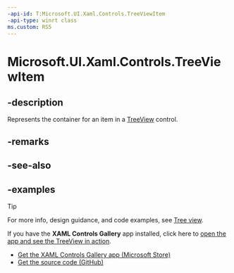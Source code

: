 ```yaml
---
-api-id: T:Microsoft.UI.Xaml.Controls.TreeViewItem
-api-type: winrt class
ms.custom: RS5
---
```

<!-- Class syntax.
public class TreeViewItem : ListViewItem, ListViewItem
-->

# Microsoft.UI.Xaml.Controls.TreeViewItem

## -description

Represents the container for an item in a [TreeView](treeview.md) control.

## -remarks

## -see-also

## -examples

> [!TIP]
> For more info, design guidance, and code examples, see [Tree view](/windows/uwp/design/controls-and-patterns/tree-view).
>
> If you have the **XAML Controls Gallery** app installed, click here to [open the app and see the TreeView in action](xamlcontrolsgallery:/item/TreeView).
> + [Get the XAML Controls Gallery app (Microsoft Store)](https://www.microsoft.com/store/productId/9MSVH128X2ZT)
> + [Get the source code (GitHub)](https://github.com/Microsoft/Xaml-Controls-Gallery)
